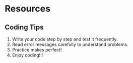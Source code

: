 # Resources
## Coding Tips

1. Write your code step by step and test it frequently.
2. Read error messages carefully to understand problems.
3. Practice makes perfect!
4. Enjoy coding!!!
